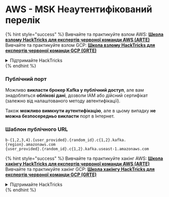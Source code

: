 # AWS - MSK Неаутентифікований перелік

{% hint style="success" %}
Вивчайте та практикуйте взлом AWS: <img src="/.gitbook/assets/image.png" alt="" data-size="line">[**Школа взлому HackTricks для експертів червоної команди AWS (ARTE)**](https://training.hacktricks.xyz/courses/arte)<img src="/.gitbook/assets/image.png" alt="" data-size="line">\
Вивчайте та практикуйте взлом GCP: <img src="/.gitbook/assets/image (2).png" alt="" data-size="line">[**Школа взлому HackTricks для експертів червоної команди GCP (GRTE)**<img src="/.gitbook/assets/image (2).png" alt="" data-size="line">](https://training.hacktricks.xyz/courses/grte)

<details>

<summary>Підтримайте HackTricks</summary>

* Перевірте [**плани підписки**](https://github.com/sponsors/carlospolop)!
* **Приєднуйтесь до** 💬 [**групи Discord**](https://discord.gg/hRep4RUj7f) або [**групи Telegram**](https://t.me/peass) або **слідкуйте** за нами на **Twitter** 🐦 [**@hacktricks\_live**](https://twitter.com/hacktricks\_live)**.**
* **Поширюйте хакерські трюки, надсилаючи PR до** [**HackTricks**](https://github.com/carlospolop/hacktricks) та [**HackTricks Cloud**](https://github.com/carlospolop/hacktricks-cloud) репозиторіїв на GitHub.

</details>
{% endhint %}

### Публічний порт

Можливо **викласти брокер Kafka у публічний доступ**, але вам знадобляться **облікові дані**, дозволи IAM або дійсний сертифікат (залежно від налаштованого методу автентифікації).

Також **можливо вимкнути аутентифікацію**, але в цьому випадку **не можна безпосередньо викласти** порт в Інтернет.

### Шаблон публічного URL
```
b-{1,2,3,4}.{user_provided}.{random_id}.c{1,2}.kafka.{region}.amazonaws.com
{user_provided}.{random_id}.c{1,2}.kafka.useast-1.amazonaws.com
```
{% hint style="success" %}
Вивчайте та практикуйте хакінг AWS: <img src="/.gitbook/assets/image.png" alt="" data-size="line">[**Школа хакінгу HackTricks для експертів червоної команди AWS (ARTE)**](https://training.hacktricks.xyz/courses/arte)<img src="/.gitbook/assets/image.png" alt="" data-size="line">\
Вивчайте та практикуйте хакінг GCP: <img src="/.gitbook/assets/image (2).png" alt="" data-size="line">[**Школа хакінгу HackTricks для експертів червоної команди GCP (GRTE)**<img src="/.gitbook/assets/image (2).png" alt="" data-size="line">](https://training.hacktricks.xyz/courses/grte)

<details>

<summary>Підтримайте HackTricks</summary>

* Перевірте [**плани підписки**](https://github.com/sponsors/carlospolop)!
* **Приєднуйтесь до** 💬 [**групи Discord**](https://discord.gg/hRep4RUj7f) або [**групи Telegram**](https://t.me/peass) або **слідкуйте** за нами на **Twitter** 🐦 [**@hacktricks\_live**](https://twitter.com/hacktricks\_live)**.**
* **Поширюйте хакінг-прийоми, надсилаючи PR до** [**HackTricks**](https://github.com/carlospolop/hacktricks) та [**HackTricks Cloud**](https://github.com/carlospolop/hacktricks-cloud) репозиторіїв на GitHub.

</details>
{% endhint %}
